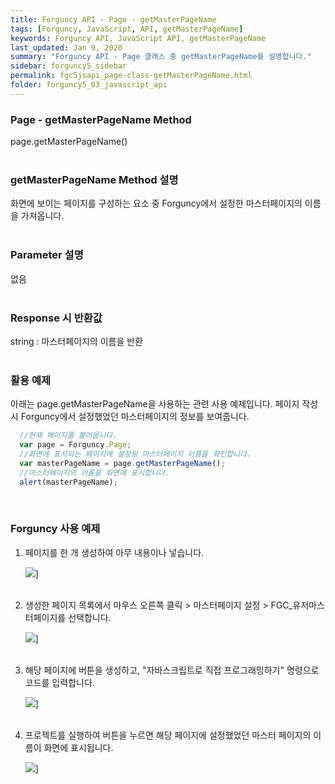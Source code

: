 ```yaml
---
title: Forguncy API - Page - getMasterPageName
tags: [Forguncy, JavaScript, API, getMasterPageName]
keywords: Forguncy API, JavaScript API, getMasterPageName
last_updated: Jan 9, 2020
summary: "Forguncy API - Page 클래스 중 getMasterPageName를 설명합니다."
sidebar: forguncy5_sidebar
permalink: fgc5jsapi_page-class-getMasterPageName.html
folder: forguncy5_03_javascript_api
---
```


### Page - getMasterPageName Method
page.getMasterPageName()
<br /><br />

### getMasterPageName Method 설명
화면에 보이는 페이지를 구성하는 요소 중 Forguncy에서 설정한 마스터페이지의 이름을 가져옵니다.
<br /><br />

### Parameter 설명
없음
<br /><br />

### Response 시 반환값
string : 마스터페이지의 이름을 반환
<br /><br />

### 활용 예제
아래는 page.getMasterPageName을 사용하는 관련 사용 예제입니다. 페이지 작성 시 Forguncy에서 설정했었던 마스터페이지의 정보를 보여줍니다.
<br />

~~~javascript
  //현재 페이지를 불러옵니다.
  var page = Forguncy.Page;
  //화면에 표시되는 페이지에 설정됭 마스터페이지 이름을 확인합니다.
  var masterPageName = page.getMasterPageName();
  //마스터페이지의 이름을 화면에 표시합니다.
  alert(masterPageName);
~~~

<br />

### Forguncy 사용 예제

1. 페이지를 한 개 생성하여 아무 내용이나 넣습니다.

    ![]({{site.url}}/images/forguncy5/ex-ss_page-getmasterpagename01.png)]
    <br /><br />

2. 생성한 페이지 목록에서 마우스 오른쪽 클릭 > 마스터페이지 설정 > FGC_유저마스터페이지를 선택합니다.

    ![]({{site.url}}/images/forguncy5/ex-ss_page-getmasterpagename02.png)]
    <br /><br />

3. 해당 페이지에 버튼을 생성하고, "자바스크립트로 직접 프로그래밍하기" 명령으로 코드를 입력합니다.

    ![]({{site.url}}/images/forguncy5/ex-ss_page-getmasterpagename03.png)]
    <br /><br />

4. 프로젝트를 실행하여 버튼을 누르면 해당 페이지에 설정했었던 마스터 페이지의 이름이 화면에 표시됩니다.

    ![]({{site.url}}/images/forguncy5/ex-ss_page-getmasterpagename04.png)]

<br /><br />